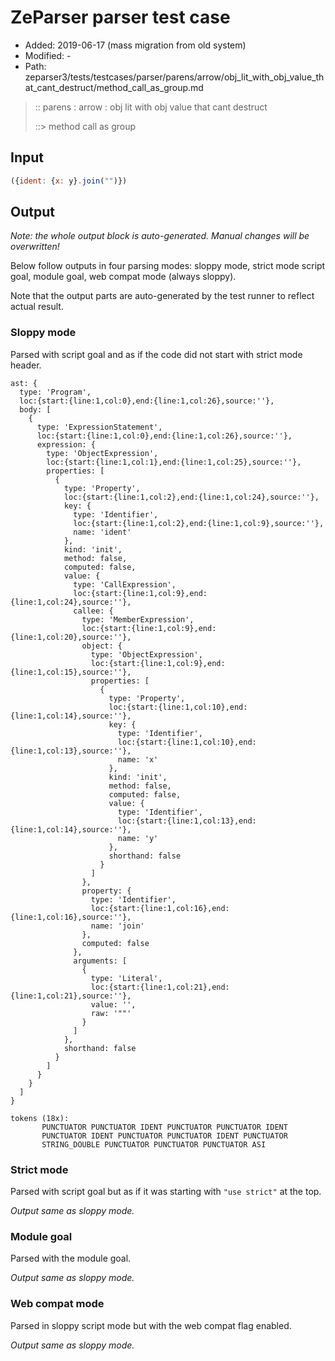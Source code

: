 # ZeParser parser test case

- Added: 2019-06-17 (mass migration from old system)
- Modified: -
- Path: zeparser3/tests/testcases/parser/parens/arrow/obj_lit_with_obj_value_that_cant_destruct/method_call_as_group.md

> :: parens : arrow : obj lit with obj value that cant destruct
>
> ::> method call as group

## Input

`````js
({ident: {x: y}.join("")})
`````

## Output

_Note: the whole output block is auto-generated. Manual changes will be overwritten!_

Below follow outputs in four parsing modes: sloppy mode, strict mode script goal, module goal, web compat mode (always sloppy).

Note that the output parts are auto-generated by the test runner to reflect actual result.

### Sloppy mode

Parsed with script goal and as if the code did not start with strict mode header.

`````
ast: {
  type: 'Program',
  loc:{start:{line:1,col:0},end:{line:1,col:26},source:''},
  body: [
    {
      type: 'ExpressionStatement',
      loc:{start:{line:1,col:0},end:{line:1,col:26},source:''},
      expression: {
        type: 'ObjectExpression',
        loc:{start:{line:1,col:1},end:{line:1,col:25},source:''},
        properties: [
          {
            type: 'Property',
            loc:{start:{line:1,col:2},end:{line:1,col:24},source:''},
            key: {
              type: 'Identifier',
              loc:{start:{line:1,col:2},end:{line:1,col:9},source:''},
              name: 'ident'
            },
            kind: 'init',
            method: false,
            computed: false,
            value: {
              type: 'CallExpression',
              loc:{start:{line:1,col:9},end:{line:1,col:24},source:''},
              callee: {
                type: 'MemberExpression',
                loc:{start:{line:1,col:9},end:{line:1,col:20},source:''},
                object: {
                  type: 'ObjectExpression',
                  loc:{start:{line:1,col:9},end:{line:1,col:15},source:''},
                  properties: [
                    {
                      type: 'Property',
                      loc:{start:{line:1,col:10},end:{line:1,col:14},source:''},
                      key: {
                        type: 'Identifier',
                        loc:{start:{line:1,col:10},end:{line:1,col:13},source:''},
                        name: 'x'
                      },
                      kind: 'init',
                      method: false,
                      computed: false,
                      value: {
                        type: 'Identifier',
                        loc:{start:{line:1,col:13},end:{line:1,col:14},source:''},
                        name: 'y'
                      },
                      shorthand: false
                    }
                  ]
                },
                property: {
                  type: 'Identifier',
                  loc:{start:{line:1,col:16},end:{line:1,col:16},source:''},
                  name: 'join'
                },
                computed: false
              },
              arguments: [
                {
                  type: 'Literal',
                  loc:{start:{line:1,col:21},end:{line:1,col:21},source:''},
                  value: '',
                  raw: '""'
                }
              ]
            },
            shorthand: false
          }
        ]
      }
    }
  ]
}

tokens (18x):
       PUNCTUATOR PUNCTUATOR IDENT PUNCTUATOR PUNCTUATOR IDENT
       PUNCTUATOR IDENT PUNCTUATOR PUNCTUATOR IDENT PUNCTUATOR
       STRING_DOUBLE PUNCTUATOR PUNCTUATOR PUNCTUATOR ASI
`````

### Strict mode

Parsed with script goal but as if it was starting with `"use strict"` at the top.

_Output same as sloppy mode._

### Module goal

Parsed with the module goal.

_Output same as sloppy mode._

### Web compat mode

Parsed in sloppy script mode but with the web compat flag enabled.

_Output same as sloppy mode._
